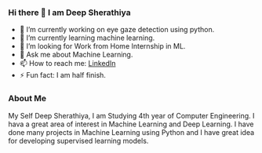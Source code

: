 ### Hi there 👋 I am Deep Sherathiya

- 🔭 I’m currently working on eye gaze detection using python.
- 🌱 I’m currently learning machine learning.
- 🤔 I’m looking for Work from Home Internship in ML.
- 💬 Ask me about Machine Learning.
- 📫 How to reach me: [LinkedIn](http://www.linkedin.com/in/deep-sherathiya)
- ⚡ Fun fact: I am half finish.

### About Me

  My Self Deep Sherathiya, I am Studying 4th year of Computer Engineering. I hava a great area of interest in Machine Learning and Deep Learning. I have done many projects in Machine Learning using Python and I have great idea for developing supervised learning models.

